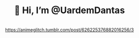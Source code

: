 <body>
  <center>
<h1 align="center"> 👋 Hi, I’m @UardemDantas </h1>
<br>
 <div align='center' class="tumblr-post" data-href="https://embed.tumblr.com/embed/post/x8WUSWsQ8bgboOJEY82-_A/626225376882016256" data-did="e6511386f695792928f40a964cb7d486f6b32aa5"><a href="https://animeglitch.tumblr.com/post/626225376882016256/3">https://animeglitch.tumblr.com/post/626225376882016256/3</a></div>  <script async src="https://assets.tumblr.com/post.js"></script>
